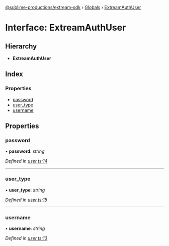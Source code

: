 [@sublime-productions/extream-sdk](../README.md) › [Globals](../globals.md) › [ExtreamAuthUser](extreamauthuser.md)

# Interface: ExtreamAuthUser

## Hierarchy

* **ExtreamAuthUser**

## Index

### Properties

* [password](extreamauthuser.md#password)
* [user_type](extreamauthuser.md#user_type)
* [username](extreamauthuser.md#username)

## Properties

###  password

• **password**: *string*

*Defined in [user.ts:14](https://github.com/Extream-SaaS/ex-sdk/blob/ff4c1d0/src/user.ts#L14)*

___

###  user_type

• **user_type**: *string*

*Defined in [user.ts:15](https://github.com/Extream-SaaS/ex-sdk/blob/ff4c1d0/src/user.ts#L15)*

___

###  username

• **username**: *string*

*Defined in [user.ts:13](https://github.com/Extream-SaaS/ex-sdk/blob/ff4c1d0/src/user.ts#L13)*

